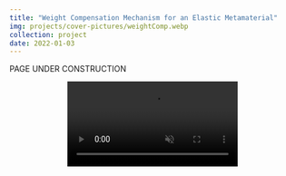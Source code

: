 ```yaml
---
title: "Weight Compensation Mechanism for an Elastic Metamaterial"
img: projects/cover-pictures/weightComp.webp
collection: project
date: 2022-01-03
---
```


PAGE UNDER CONSTRUCTION

<center>
<video class="projectVideo" muted autoplay loop>
  <source src="/videos/me429_design.mp4" type="video/mp4">
Your browser does not support the video tag.
</video>
</center>
